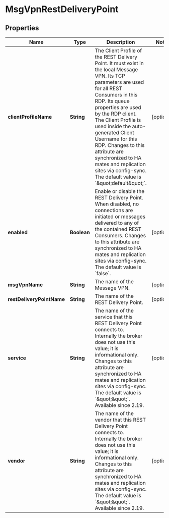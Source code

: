 
# MsgVpnRestDeliveryPoint

## Properties
Name | Type | Description | Notes
------------ | ------------- | ------------- | -------------
**clientProfileName** | **String** | The Client Profile of the REST Delivery Point. It must exist in the local Message VPN. Its TCP parameters are used for all REST Consumers in this RDP. Its queue properties are used by the RDP client. The Client Profile is used inside the auto-generated Client Username for this RDP. Changes to this attribute are synchronized to HA mates and replication sites via config-sync. The default value is &#x60;\&quot;default\&quot;&#x60;. |  [optional]
**enabled** | **Boolean** | Enable or disable the REST Delivery Point. When disabled, no connections are initiated or messages delivered to any of the contained REST Consumers. Changes to this attribute are synchronized to HA mates and replication sites via config-sync. The default value is &#x60;false&#x60;. |  [optional]
**msgVpnName** | **String** | The name of the Message VPN. |  [optional]
**restDeliveryPointName** | **String** | The name of the REST Delivery Point. |  [optional]
**service** | **String** | The name of the service that this REST Delivery Point connects to. Internally the broker does not use this value; it is informational only. Changes to this attribute are synchronized to HA mates and replication sites via config-sync. The default value is &#x60;\&quot;\&quot;&#x60;. Available since 2.19. |  [optional]
**vendor** | **String** | The name of the vendor that this REST Delivery Point connects to. Internally the broker does not use this value; it is informational only. Changes to this attribute are synchronized to HA mates and replication sites via config-sync. The default value is &#x60;\&quot;\&quot;&#x60;. Available since 2.19. |  [optional]



